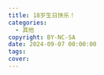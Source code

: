 ```yaml
---
title: 18岁生日快乐！
categories:
  - 其他
copyright: BY-NC-SA
date: 2024-09-07 00:00:00
tags:
cover:
---
```

